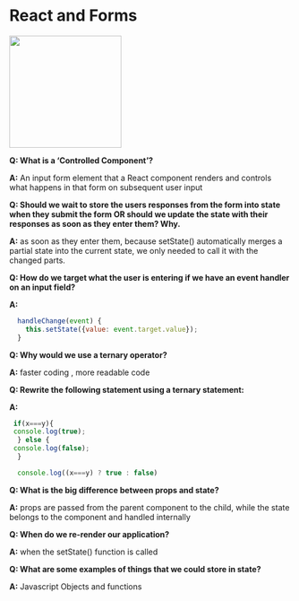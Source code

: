 # **React and Forms**

<img src="https://reactjs.org/logo-og.png" width="200">

**Q: What is a ‘Controlled Component’?**

**A:** An input form element that a React component renders and controls what happens in that form on subsequent user input

**Q: Should we wait to store the users responses from the form into state when they submit the form OR should we update the state with their responses as soon as they enter them? Why.**

**A:** as soon as they enter them, because setState() automatically merges a partial state into the current state, we only needed to call it with the changed parts.

**Q: How do we target what the user is entering if we have an event handler on an input field?**

**A:**

```javascript
  handleChange(event) {
    this.setState({value: event.target.value});
  }
```

**Q: Why would we use a ternary operator?**

**A:** faster coding , more readable code

**Q: Rewrite the following statement using a ternary statement:**

**A:**

```Javascript
 if(x===y){
 console.log(true);
  } else {
 console.log(false);
  }

  console.log((x===y) ? true : false)
```

**Q: What is the big difference between props and state?**

**A:** props are passed from the parent component to the child, while the state belongs to the component and handled internally

**Q: When do we re-render our application?**

**A:** when the setState() function is called

**Q: What are some examples of things that we could store in state?**

**A:** Javascript Objects and functions
